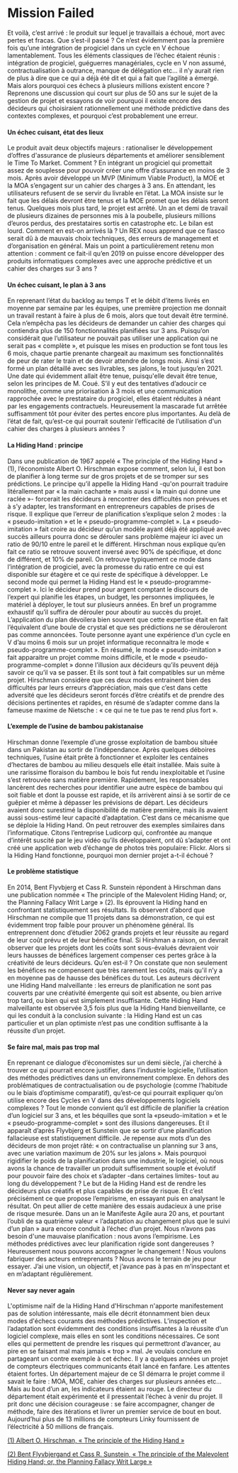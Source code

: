 # Mission Failed

Et voilà, c’est arrivé : le produit sur lequel je travaillais a échoué, mort avec pertes et fracas. Que s’est-il passé ? Ce n’est évidemment pas la première fois qu’une intégration de progiciel dans un cycle en V échoue lamentablement. Tous les éléments classiques de l’échec étaient réunis : intégration de progiciel, guéguerres managériales, cycle en V non assumé, contractualisation à outrance, manque de délégation etc… il n’y aurait rien de plus à dire que ce qui a déjà été dit et qui a fait que l’agilité a émergé. Mais alors pourquoi ces échecs à plusieurs millions existent encore ? Reprenons une discussion qui court sur plus de 50 ans sur le sujet de la gestion de projet et essayons de voir pourquoi il existe encore des décideurs qui choisiraient rationnellement une méthode prédictive dans des contextes complexes, et pourquoi c’est probablement une erreur.

#### Un échec cuisant, état des lieux

Le produit avait deux objectifs majeurs : rationaliser le développement d’offres d'assurance de plusieurs départements et améliorer sensiblement le Time To Market. Comment ? En intégrant un progiciel qui promettait assez de souplesse pour pouvoir créer une offre d’assurance en moins de 3 mois. Après avoir développé un MVP (Minimum Viable Product), la MOE et la MOA s’engagent sur un cahier des charges à 3 ans. En attendant, les utilisateurs refusent de se servir du livrable en l’état. La MOA insiste sur le fait que les délais devront être tenus et la MOE promet que les délais seront tenus. Quelques mois plus tard, le projet est arrêté.
Un an et demi de travail de plusieurs dizaines de personnes mis à la poubelle, plusieurs millions d’euros perdus, des prestataires sortis en catastrophe etc. Le bilan est lourd. Comment en est-on arrivés là ?
Un REX nous apprend que ce fiasco serait dû à de mauvais choix techniques, des erreurs de management et d’organisation en général. Mais un point a particulièrement retenu mon attention : comment ce fait-il qu’en 2019 on puisse encore développer des produits informatiques complexes avec une approche prédictive et un cahier des charges sur 3 ans ?

#### Un échec cuisant, le plan à 3 ans

En reprenant l’état du backlog au temps T et le débit d’items livrés en moyenne par semaine par les équipes, une première projection me donnait un travail restant à faire à plus de 6 mois, alors que tout devait être terminé. Cela n’empêcha pas les décideurs de demander un cahier des charges qui contiendra plus de 150 fonctionnalités planifiées sur 3 ans. Puisqu’on considérait que l’utilisateur ne pouvait pas utiliser une application qui ne serait pas « complète », et puisque les mises en production se font tous les 6 mois, chaque partie prenante chargeait au maximum ses fonctionnalités de peur de rater le train et de devoir attendre de longs mois. Ainsi s’est formé un plan détaillé avec ses livrables, ses jalons, le tout jusqu’en 2021. Une date qui évidemment allait être tenue, puisqu'elle devait être tenue, selon les principes de M. Coué. S’il y eut des tentatives d’adoucir ce monolithe, comme une priorisation à 3 mois et une communication rapprochée avec le prestataire du progiciel, elles étaient réduites à néant par les engagements contractuels. Heureusement la mascarade fut arrêtée suffisamment tôt pour éviter des pertes encore plus importantes. Au delà de l’état de fait, qu’est-ce qui pourrait soutenir l’efficacité de l’utilisation d'un cahier des charges à plusieurs années ?

#### La Hiding Hand : principe

Dans une publication de 1967 appelé « The principle of the Hiding Hand » (1), l’économiste Albert O. Hirschman expose comment, selon lui, il est bon de planifier à long terme sur de gros projets et de se tromper sur ses prédictions. Le principe qu’il appelle la Hiding Hand -qu'on pourrait traduire litérallement par « la main cachante » mais aussi « la main qui donne une raclée »- forcerait les décideurs à rencontrer des difficultés non prévues et à s’y adapter, les transformant en entrepreneurs capables de prises de risque. Il explique que l’erreur de planification s’explique selon 2 modes : la « pseudo-imitation » et le « pseudo-programme-complet ». La « pseudo-imitation » fait croire au décideur qu’un modèle ayant déjà été appliqué avec succès ailleurs pourra donc se dérouler sans problème majeur ici avec un ratio de 90/10 entre le pareil et le différent. Hirschman nous explique qu’en fait ce ratio se retrouve souvent inversé avec 90% de spécifique, et donc de différent, et 10% de pareil. On retrouve typiquement ce mode dans l’intégration de progiciel, avec la promesse du ratio entre ce qui est disponible sur étagère et ce qui reste de spécifique à développer.
Le second mode qui permet la Hiding Hand est le « pseudo-programme-complet ». Ici le décideur prend pour argent comptant le discours de l’expert qui planifie les étapes, un budget, les personnes impliquées, le matériel à déployer, le tout sur plusieurs années. En bref un programme exhaustif qu’il suffira de dérouler pour aboutir au succès du projet. L’application du plan dévoilera bien souvent que cette expertise était en fait l’équivalent d’une boule de crystal et que ses prédictions ne se dérouleront pas comme annoncées. Toute personne ayant une expérience d’un cycle en V d’au moins 6 mois sur un projet informatique reconnaitra le mode « pseudo-programme-complet ».
En résumé, le mode « pseudo-imitation » fait apparaitre un projet comme moins difficile, et le mode « pseudo-programme-complet » donne l’illusion aux décideurs qu’ils peuvent déjà savoir ce qu’il va se passer. Et ils sont tout à fait compatibles sur un même projet.
Hirschman considère que ces deux modes entrainent bien des difficultés par leurs erreurs d’appréciation, mais que c’est dans cette adversité que les décideurs seront forcés d’être créatifs et de prendre des décisions pertinentes et rapides, en résumé de s’adapter comme dans la fameuse maxime de Nietsche : « ce qui ne te tue pas te rend plus fort ».

#### L’exemple de l’usine de bambou pakistanaise

Hirschman donne l’exemple d’une grosse exploitation de bambou située dans un Pakistan au sortir de l’indépendance. Après quelques déboires techniques, l’usine était prête à fonctionner et exploiter les centaines d’hectares de bambou au milieu desquels elle était installée. Mais suite à une rarissime floraison du bambou le bois fut rendu inexploitable et l’usine s’est retrouvée sans matière première. Rapidement, les responsables lancèrent des recherches pour identifier une autre espèce de bambou qui soit fiable et dont la pousse est rapide, et ils arrivèrent ainsi à se sortir de ce guêpier et même à dépasser les prévisions de départ. Les décideurs avaient donc surestimé la disponibilité de matière première, mais ils avaient aussi sous-estimé leur capacité d’adaptation. C’est dans ce mécanisme que se déploie la Hiding Hand.
On peut retrouver des exemples similaires dans l’informatique. Citons l’entreprise Ludicorp qui, confrontée au manque d’intérêt suscité par le jeu vidéo qu’ils développaient, ont dû s’adapter et ont créé une application web d’échange de photos très populaire: Flickr.
Alors si la Hiding Hand fonctionne, pourquoi mon dernier projet a-t-il échoué ?

#### Le problème statistique

En 2014, Bent Flyvbjerg et Cass R. Sunstein répondent à Hirschman dans une publication nommée « The principle of the Malevolent Hiding Hand; or, the Planning Fallacy Writ Large » (2). Ils éprouvent la Hiding hand en confrontant statistiquement ses résultats. Ils observent d’abord que Hirschman ne compile que 11 projets dans sa démonstration, ce qui est évidemment trop faible pour prouver un phénomène général. Ils entreprennent donc d’étudier 2062 grands projets et leur réussite au regard de leur coût prévu et de leur bénéfice final. Si Hirshman a raison, on devrait observer que les projets dont les coûts sont sous-évalués devraient voir leurs hausses de bénéfices largement compenser ces pertes grâce à la créativité de leurs décideurs.
Qu’en est-il ? On constate que non seulement les bénéfices ne compensent que très rarement les coûts, mais qu'il n’y a en moyenne pas de hausse des bénéfices du tout. Les auteurs décrivent une Hiding Hand malveillante : les erreurs de planification ne sont pas couverts par une créativité émergente qui soit est absente, ou bien arrive trop tard, ou bien qui est simplement insuffisante. Cette Hiding Hand malveillante est observée 3,5 fois plus que la Hiding Hand bienveillante, ce qui les conduit à la conclusion suivante : la Hiding Hand est un cas particulier et un plan optimiste n’est pas une condition suffisante à la réussite d’un projet.

#### Se faire mal, mais pas trop mal

En reprenant ce dialogue d’économistes sur un demi siècle, j’ai cherché à trouver ce qui pourrait encore justifier, dans l’industrie logicielle, l’utilisation des méthodes prédictives dans un environnement complexe. En dehors des problématiques de contractualisation ou de psychologie (comme l’habitude ou le biais d’optimisme comparatif), qu’est-ce qui pourrait expliquer qu’on utilise encore des Cycles en V dans des développements logiciels complexes ? Tout le monde convient qu’il est difficile de planifier la création d’un logiciel sur 3 ans, et les béquilles que sont la «pseudo-imitation » et le « pseudo-programme-complet » sont des illusions dangereuses. Et il apparaît d’après Flyvbjerg et Sunstein que se sortir d’une planification fallacieuse est statistiquement difficile. Je repense aux mots d’un des décideurs de mon projet râté: « on contractualise un planning sur 3 ans, avec une variation maximum de 20% sur les jalons ». Mais pourquoi rigidifier le poids de la planification dans une industrie, le logiciel, où nous avons la chance de travailler un produit suffisemment souple et évolutif pour pouvoir faire des choix et s’adapter -dans certaines limites- tout au long du développement ? Le but de la Hiding Hand est de rendre les décideurs plus créatifs et plus capables de prise de risque. Et c’est précisément ce que propose l’empirisme, en essayant puis en analysant le résultat. On peut allier de cette manière des essais audacieux à une prise de risque mesurée.
Dans un an le Manifeste Agile aura 20 ans, et pourtant l’oubli de sa quatrième valeur « l’adaptation au changement plus que le suivi d’un plan » aura encore conduit à l’échec d’un projet. Nous n’avons pas besoin d'une mauvaise planification : nous avons l’empirisme. Les méthodes prédictives avec leur planification rigide sont dangereuses ? Heureusement nous pouvons accompagner le changement ! Nous voulons fabriquer des acteurs entreprenants ? Nous avons le terrain de jeu pour essayer. J’ai une vision, un objectif, et j’avance pas à pas en m’inspectant et en m’adaptant régulièrement.

#### Never say never again

L'optimisme naïf de la Hiding Hand d'Hirschman n'apporte manifestement pas de solution intéressante, mais elle décrit étonnamment bien deux modes d'échecs courants des méthodes prédictives. L’inspection et l’adaptation sont évidemment des conditions insuffisantes à la réussite d’un logiciel complexe, mais elles en sont les conditions nécessaires. Ce sont elles qui permettent de prendre les risques qui permettront d’avancer, au pire en se faisant mal mais jamais « trop » mal.
Je voulais conclure en partageant un contre exemple à cet échec. Il y a quelques années un projet de compteurs électriques communicants était lancé en fanfare. Les attentes étaient fortes. Un département majeur de ce SI démarra le projet comme il savait le faire : MOA, MOE, cahier des charges sur plusieurs années etc… Mais au bout d’un an, les indicateurs étaient au rouge. Le directeur du département était expérimenté et il pressentait l’échec à venir du projet. Il prit donc une décision courageuse : se faire accompagner, changer de méthode, faire des itérations et livrer un premier service de bout en bout. Aujourd’hui plus de 13 millions de compteurs Linky fournissent de l’électricité à 50 millions de français.

[ (1) Albert O. Hirschman, « The principle of the Hiding Hand »](https://nationalaffairs.com/storage/app/uploads/public/58e/1a4/a29/58e1a4a298835643416368.pdf)

[ (2) Bent Flyvbjergand et Cass R. Sunstein, « The principle of the Malevolent Hiding Hand; or, the Planning Fallacy Writ Large »](https://arxiv.org/ftp/arxiv/papers/1509/1509.01526.pdf)
